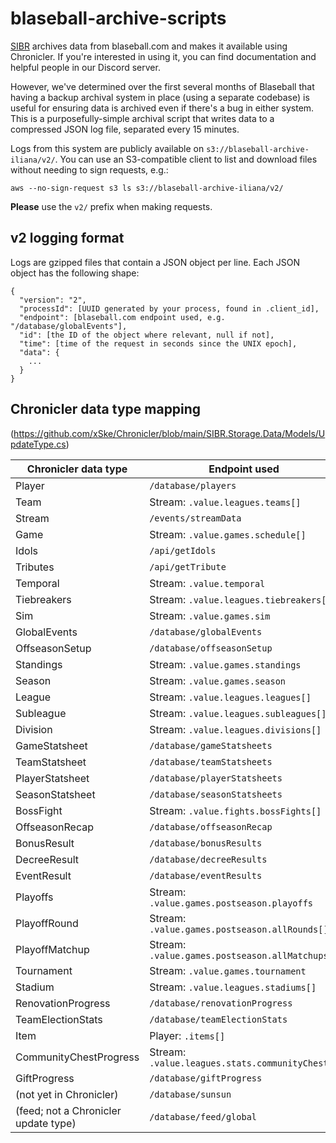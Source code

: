# blaseball-archive-scripts

[SIBR](https://sibr.dev) archives data from blaseball.com and makes it available using Chronicler. If you're interested in using it, you can find documentation and helpful people in our Discord server.

However, we've determined over the first several months of Blaseball that having a backup archival system in place (using a separate codebase) is useful for ensuring data is archived even if there's a bug in either system. This is a purposefully-simple archival script that writes data to a compressed JSON log file, separated every 15 minutes.

Logs from this system are publicly available on `s3://blaseball-archive-iliana/v2/`. You can use an S3-compatible client to list and download files without needing to sign requests, e.g.:

```
aws --no-sign-request s3 ls s3://blaseball-archive-iliana/v2/
```

**Please** use the `v2/` prefix when making requests.

## v2 logging format

Logs are gzipped files that contain a JSON object per line. Each JSON object has the following shape:

```
{
  "version": "2",
  "processId": [UUID generated by your process, found in .client_id],
  "endpoint": [blaseball.com endpoint used, e.g. "/database/globalEvents"],
  "id": [the ID of the object where relevant, null if not],
  "time": [time of the request in seconds since the UNIX epoch],
  "data": {
    ...
  }
}
```

## Chronicler data type mapping

(https://github.com/xSke/Chronicler/blob/main/SIBR.Storage.Data/Models/UpdateType.cs)

| Chronicler data type | Endpoint used |
| -------------------- | ------------- |
| Player | `/database/players` |
| Team | Stream: `.value.leagues.teams[]` |
| Stream | `/events/streamData` |
| Game | Stream: `.value.games.schedule[]` |
| Idols | `/api/getIdols` |
| Tributes | `/api/getTribute` |
| Temporal | Stream: `.value.temporal` |
| Tiebreakers | Stream: `.value.leagues.tiebreakers[]` |
| Sim | Stream: `.value.games.sim` |
| GlobalEvents | `/database/globalEvents` |
| OffseasonSetup | `/database/offseasonSetup` |
| Standings | Stream: `.value.games.standings` |
| Season | Stream: `.value.games.season` |
| League | Stream: `.value.leagues.leagues[]` |
| Subleague | Stream: `.value.leagues.subleagues[]` |
| Division | Stream: `.value.leagues.divisions[]` |
| GameStatsheet | `/database/gameStatsheets` |
| TeamStatsheet | `/database/teamStatsheets` |
| PlayerStatsheet | `/database/playerStatsheets` |
| SeasonStatsheet | `/database/seasonStatsheets` |
| BossFight | Stream: `.value.fights.bossFights[]` |
| OffseasonRecap | `/database/offseasonRecap` |
| BonusResult | `/database/bonusResults` |
| DecreeResult | `/database/decreeResults` |
| EventResult | `/database/eventResults` |
| Playoffs | Stream: `.value.games.postseason.playoffs` |
| PlayoffRound | Stream: `.value.games.postseason.allRounds[]` |
| PlayoffMatchup | Stream: `.value.games.postseason.allMatchups[]` |
| Tournament | Stream: `.value.games.tournament` |
| Stadium | Stream: `.value.leagues.stadiums[]` |
| RenovationProgress | `/database/renovationProgress` |
| TeamElectionStats | `/database/teamElectionStats` |
| Item | Player: `.items[]` |
| CommunityChestProgress | Stream: `.value.leagues.stats.communityChest` |
| GiftProgress | `/database/giftProgress` |
| (not yet in Chronicler) | `/database/sunsun` |
| (feed; not a Chronicler update type) | `/database/feed/global` |
